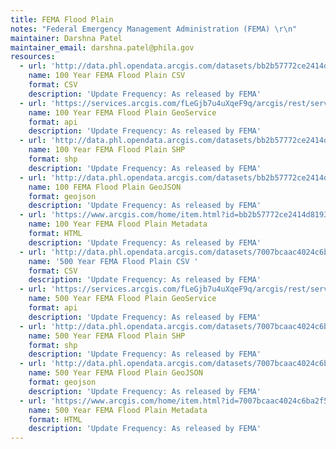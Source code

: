 ```yaml
---
title: FEMA Flood Plain
notes: "Federal Emergency Management Administration (FEMA) \r\n"
maintainer: Darshna Patel
maintainer_email: darshna.patel@phila.gov
resources:
  - url: 'http://data.phl.opendata.arcgis.com/datasets/bb2b57772ce2414d819353dd70ec1e85_0.csv'
    name: 100 Year FEMA Flood Plain CSV
    format: CSV
    description: 'Update Frequency: As released by FEMA'
  - url: 'https://services.arcgis.com/fLeGjb7u4uXqeF9q/arcgis/rest/services/FEMA_100_flood_Plain/FeatureServer/0/query?outFields=*&where=1%3D1'
    name: 100 Year FEMA Flood Plain GeoService
    format: api
    description: 'Update Frequency: As released by FEMA'
  - url: 'http://data.phl.opendata.arcgis.com/datasets/bb2b57772ce2414d819353dd70ec1e85_0.zip'
    name: 100 Year FEMA Flood Plain SHP
    format: shp
    description: 'Update Frequency: As released by FEMA'
  - url: 'http://data.phl.opendata.arcgis.com/datasets/bb2b57772ce2414d819353dd70ec1e85_0.geojson'
    name: 100 FEMA Flood Plain GeoJSON
    format: geojson
    description: 'Update Frequency: As released by FEMA'
  - url: 'https://www.arcgis.com/home/item.html?id=bb2b57772ce2414d819353dd70ec1e85'
    name: 100 Year FEMA Flood Plain Metadata
    format: HTML
    description: 'Update Frequency: As released by FEMA'
  - url: 'http://data.phl.opendata.arcgis.com/datasets/7007bcaac4024c6ba2f5ae9a23e53167_0.csv'
    name: '500 Year FEMA Flood Plain CSV '
    format: CSV
    description: 'Update Frequency: As released by FEMA'
  - url: 'https://services.arcgis.com/fLeGjb7u4uXqeF9q/arcgis/rest/services/FEMA_500_Flood_Plain/FeatureServer/0/query?outFields=*&where=1%3D1'
    name: 500 Year FEMA Flood Plain GeoService
    format: api
    description: 'Update Frequency: As released by FEMA'
  - url: 'http://data.phl.opendata.arcgis.com/datasets/7007bcaac4024c6ba2f5ae9a23e53167_0.zip'
    name: 500 Year FEMA Flood Plain SHP
    format: shp
    description: 'Update Frequency: As released by FEMA'
  - url: 'http://data.phl.opendata.arcgis.com/datasets/7007bcaac4024c6ba2f5ae9a23e53167_0.geojson'
    name: 500 Year FEMA Flood Plain GeoJSON
    format: geojson
    description: 'Update Frequency: As released by FEMA'
  - url: 'https://www.arcgis.com/home/item.html?id=7007bcaac4024c6ba2f5ae9a23e53167'
    name: 500 Year FEMA Flood Plain Metadata
    format: HTML
    description: 'Update Frequency: As released by FEMA'
---
```

